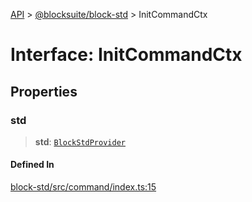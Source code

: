 [API](../../../index.md) > [@blocksuite/block-std](../index.md) > InitCommandCtx

# Interface: InitCommandCtx

## Properties

### std

> **std**: [`BlockStdProvider`](../classes/class.BlockStdProvider.md)

#### Defined In

[block-std/src/command/index.ts:15](https://github.com/Saul-Mirone/blocksuite/blob/f2324b82e/packages/block-std/src/command/index.ts#L15)
